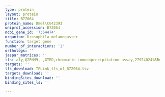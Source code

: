 ```yaml
---
type: protein
layout: protein
title: B7Z064
protein_name: Dmel\CG42393
uniprot_accession: B7Z064
ncbi_gene_id: '7354474'
organism: Drosophila melanogaster
function: target gene
number_of_interactions: '1'
orthologs: ''
jaspar_matrices: ''
tfs: aly,Q2PNM9,-,GTRD,chromatin immunoprecipitation assay,27924024%5Buid%5D,No
targets: ''
tfs_download: TFLink_tfs_of_B7Z064.tsv
targets_download: ''
bindingSites_download: ''
binding_sites_ls: ''

---
```

